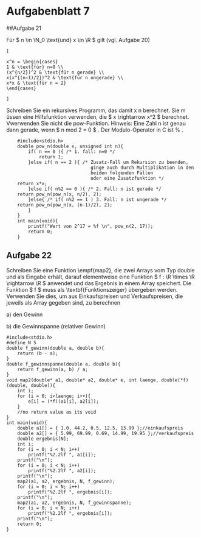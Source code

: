 # Aufgabenblatt 7

##Aufgabe 21

Für $ n \in \N_0 \text{und} x \in \R $ gilt (vgl. Aufgabe 20)

	[

	x^n = \begin{cases}
	1 & \text{für} n=0 \\
	(x^{n/2})^2 & \text{für n gerade} \\
	x(x^{(n−1)/2})^2 & \text{für n ungerade} \\
	x*x & \text{für n = 2} 
	\end{cases}

	]

Schreiben Sie ein rekursives Programm, das damit x n berechnet. Sie m ̈ussen eine Hilfsfunktion
verwenden, die $ x \rightarrow x^2 $ berechnet. Vwerwenden Sie nicht die pow-Funktion.
Hinweis: Eine Zahl n ist genau dann gerade, wenn $ n mod 2 = 0 $ . Der Modulo-Operator in C ist % .


		#include<stdio.h>
		double pow_n(double x, unsigned int n){
			if( n == 0 ){ /* 1. fall: n=0 */
				return 1;
			}else if( n == 2 ){ /* Zusatz-Fall um Rekursion zu beenden,
			                       ginge auch durch Multiplikation in den
			                       beiden folgenden Fällen
			                       oder eine Zusatzfunktion */
        return x*x;
			}else if( n%2 == 0 ){ /* 2. Fall: n ist gerade */
        return pow_n(pow_n(x, n/2), 2);
			}else{ /* if( n%2 == 1 ) 3. Fall: n ist ungerade */
        return pow_n(pow_n(x, (n-1)/2), 2);
			}
		}
		int main(void){
			printf("Wert von 2^17 = %f \n", pow_n(2, 17));
			return 0;
		}

## Aufgabe 22

Schreiben Sie eine Funktion \empf{map2}, die zwei Arrays vom Typ double und als Eingabe erhält, darauf elementweise eine Funktion $ f : \R \times \R \rightarrow \R $ anwendet und das Ergebnis in einem Array speichert. Die Funktion $ f $ muss als \textbf{Funktionszeiger} übergeben werden.
Verwenden Sie dies, um aus Einkaufspreisen und Verkaufspreisen, die jeweils als Array gegeben sind, zu berechnen

a) den Gewinn

b) die Gewinnspanne (relativer Gewinn)

	#include<stdio.h>
	#define N 5
	double f_gewinn(double a, double b){
		return (b - a);
	}
	double f_gewinnspanne(double a, double b){
		return f_gewinn(a, b) / a;
	}
	void map2(double* a1, double* a2, double* e, int laenge, double(*f)(double, double)){
		int i;
		for (i = 0; i<laenge; i++){
			e[i] = (*f)(a1[i], a2[i]);
		}
		//no return value as its void
	}
	int main(void){
		double a1[] = { 1.0, 44.2, 0.5, 12.5, 13.99 };//einkaufspreis
		double a2[] = { 5.99, 69.99, 0.69, 14.99, 19.95 };//verkaufspreis
		double ergebnis[N];
		int i;
		for (i = 0; i < N; i++)
			printf("%2.2lf ", a1[i]);
		printf("\n");
		for (i = 0; i < N; i++)
			printf("%2.2lf ", a2[i]);
		printf("\n");
		map2(a1, a2, ergebnis, N, f_gewinn);
		for (i = 0; i < N; i++)
			printf("%2.2lf ", ergebnis[i]);
		printf("\n");
		map2(a1, a2, ergebnis, N, f_gewinnspanne);
		for (i = 0; i < N; i++)
			printf("%2.2lf ", ergebnis[i]);
		printf("\n");
		return 0;
	}
